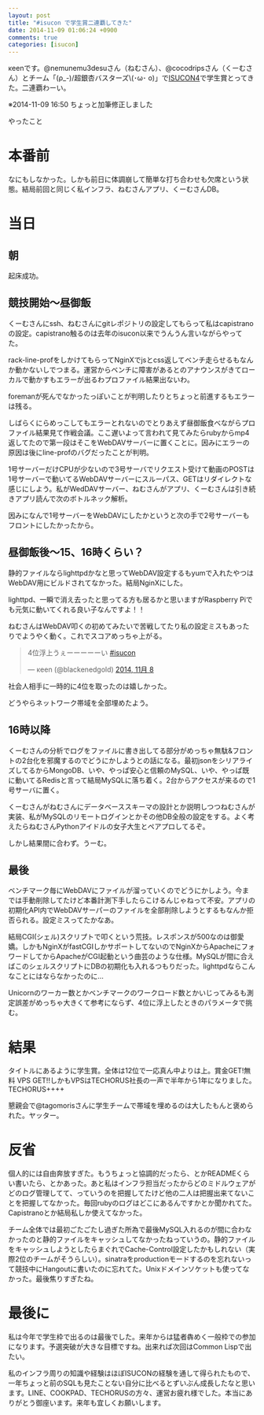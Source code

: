 ```yaml
---
layout: post
title: "#isucon で学生賞二連覇してきた"
date: 2014-11-09 01:06:24 +0900
comments: true
categories: [isucon]
---
```

κeenです。@nemunemu3desuさん（ねむさん）、@cocodripsさん（くーむさん）とチーム「(ρ_-)/超銀杏バスターズ&#92;(･ω･ o)」で[ISUCON4](http://isucon.net/)で学生賞とってきた。二連覇わーい。
<!-- more -->
※2014-11-09 16:50 ちょっと加筆修正しました

やったこと

# 本番前
なにもしなかった。しかも前日に体調崩して簡単な打ち合わせも欠席という状態。結局前回と同じく私インフラ、ねむさんアプリ、くーむさんDB。

# 当日
## 朝
起床成功。

## 競技開始〜昼御飯
くーむさんにssh、ねむさんにgitレポジトリの設定してもらって私はcapistranoの設定。capistrano触るのは去年のisucon以来でうんうん言いながらやってた。

rack-line-profをしかけてもらってNginXでjsとcss返してベンチ走らせるもなんか動かないしでつまる。運営からベンチに障害があるとのアナウンスがきてローカルで動かすもエラーが出るわプロファイル結果出ないわ。

foremanが死んでなかったっぽいことが判明したりとちょっと前進するもエラーは残る。

しばらくにらめっこしてもエラーとれないのでとりあえず昼御飯食べながらプロファイル結果見て作戦会議。ここ遅いよって言われて見てみたらrubyからmp4返してたので第一段はそこをWebDAVサーバーに置くことに。因みにエラーの原因は後にline-profのバグだったことが判明。

1号サーバーだけCPUが少ないので3号サーバでリクエスト受けて動画のPOSTは1号サーバーで動いてるWebDAVサーバーにスルーパス、GETはリダイレクトな感じにしよう。私がWedDAVサーバー、ねむさんがアプリ、くーむさんは引き続きアプリ読んで次のボトルネック解析。

因みになんで1号サーバーをWebDAVにしたかというと次の手で2号サーバーもフロントにしたかったから。

## 昼御飯後〜15、16時くらい？
静的ファイルならlighttpdかなと思ってWebDAV設定するもyumで入れたやつはWebDAV用にビルドされてなかった。結局NginXにした。

lighttpd、一瞬で消え去ったと思ってる方も居るかと思いますがRaspberry Piでも元気に動いてくれる良い子なんですよ！！

ねむさんはWebDAV叩くの初めてみたいで苦戦してたり私の設定ミスもあったりでようやく動く。これでスコアめっちゃ上がる。

<blockquote class="twitter-tweet" lang="ja"><p>4位浮上うぇーーーーーい <a href="https://twitter.com/hashtag/isucon?src=hash">#isucon</a></p>&mdash; κeen (@blackenedgold) <a href="https://twitter.com/blackenedgold/status/530996733145149440">2014, 11月 8</a></blockquote>
<script async src="//platform.twitter.com/widgets.js" charset="utf-8"></script>

社会人相手に一時的に4位を取ったのは嬉しかった。


どうやらネットワーク帯域を全部埋めたよう。

## 16時以降
くーむさんの分析でログをファイルに書き出してる部分がめっちゃ無駄&amp;フロントの2台化を邪魔するのでどうにかしようとの話になる。最初jsonをシリアライズしてるからMongoDB、いや、やっぱ安心と信頼のMySQL、いや、やっぱ既に動いてるRedisと言って結局MySQLに落ち着く。2台からアクセスが来るので1号サーバに置く。

くーむさんがねむさんにデータベーススキーマの設計とか説明しつつねむさんが実装、私がMySQLのリモートログインとかその他DB全般の設定をする。よく考えたらねむさんPythonアイドルの女子大生とペアプロしてるぞ。

しかし結果間に合わず。うーむ。

## 最後
ベンチマーク毎にWebDAVにファイルが溜っていくのでどうにかしよう。今までは手動削除してたけど本番計測下手したらこけるんじゃねって不安。アプリの初期化API内でWebDAVサーパーのファイルを全部削除しようとするもなんか拒否られる。設定ミスってたかなあ。

結局CGI(シェル)スクリプトで叩くという荒技。レスポンスが500なのは御愛嬌。しかもNginXがfastCGIしかサポートしてないのでNginXからApacheにフォワードしてからApacheがCGI起動という曲芸のような仕様。MySQLが間に合えばこのシェルスクリプトにDBの初期化も入れるつもりだった。lighttpdならこんなことにはならなかったのに…

Unicornのワーカー数とかベンチマークのワークロード数とかいじってみるも測定誤差がめっちゃ大きくて参考にならず、4位に浮上したときのパラメータで挑む。

# 結果
タイトルにあるように学生賞。全体は12位で一応真ん中よりは上。賞金GET!無料 VPS GET!!しかもVPSはTECHORUS社長の一声で半年から1年になりました。TECHORUS++++

懇親会で@tagomorisさんに学生チームで帯域を埋めるのは大したもんと褒められた。ヤッター。


# 反省
個人的には自由奔放すぎた。もうちょっと協調的だったら、とかREADMEくらい書いたら、とかあった。あと私はインフラ担当だったからどのミドルウェアがどのログ管理してて、っていうのを把握してたけど他の二人は把握出来てないことを把握してなかった。毎回rubyのログはどこにあるんですかとか聞かれてた。Capistranoとか結局私しか使えてなかった。

チーム全体では最初ごたごたし過ぎた所為で最後MySQL入れるのが間に合わなかったのと静的ファイルをキャッシュしてなかったねっていうの。静的ファイルをキャッシュしようとしたらまぐれでCache-Control設定したかもしれない（実際2位のチームがそうらしい）。sinatraをproductionモードするのを忘れないって競技中にHangoutに書いたのに忘れてた。Unixドメインソケットも使ってなかった。最後焦りすぎたね。

# 最後に
私は今年で学生枠で出るのは最後でした。来年からは猛者犇めく一般枠での参加になります。予選突破が大きな目標ですね。出来れば次回はCommon Lispで出たい。

私のインフラ周りの知識や経験はほぼISUCONの経験を通して得られたもので、一年ちょっと前のSQLも見たことない自分に比べるとずいぶん成長したなと思います。LINE、COOKPAD、TECHORUSの方々、運営お疲れ様でした。本当にありがとう御座います。来年も宜しくお願いします。
